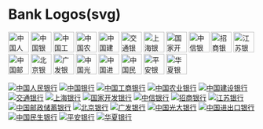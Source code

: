 Bank Logos(svg)
===

<a href="http://www.pbc.gov.cn/"> <img src="./logos/pbc-rect.svg" width="42px" alt="中国人民银行"/></a>
<a href="https://www.boc.cn/"> <img src="./logos/boc-rect.svg" width="42px" alt="中国银行"/></a>
<a href="http://www.icbc.com.cn/icbc/"> <img src="./logos/icbc-rect.svg" width="42px" alt="中国工商银行"/></a>
<a href="https://www.abchina.com/"> <img src="./logos/abchina-rect.svg" width="42px" alt="中国农业银行"/></a>
<a href="http://www.ccb.com/"> <img src="./logos/ccb-rect.svg" width="42px" alt="中国建设银行"/></a>
<a href="http://www.bankcomm.com/"> <img src="./logos/bankcomm-rect.svg" width="42px" alt="交通银行"/></a>
<a href="https://www.bosc.cn/"> <img src="./logos/bosc-rect.svg" width="42px" alt="上海银行"/></a>
<a href="http://www.cdb.com.cn/"> <img src="./logos/cdb-rect.svg" width="42px" alt="国家开发银行"/></a>
<a href="https://www.citicbank.com/"> <img src="./logos/citicbank-rect.svg" width="42px" alt="中信银行"/></a>
<a href="https://www.cmbchina.com/"> <img src="./logos/cmbchina-rect.svg" width="42px" alt="招商银行"/></a>
<a href="http://www.jsbchina.cn/"> <img src="./logos/jsbchina-rect.svg" width="42px" alt="江苏银行"/></a>
<a href="https://www.psbc.com/cn/"> <img src="./logos/psbc-rect.svg" width="42px" alt="中国邮政储蓄银行"/></a>
<a href="http://www.bankofbeijing.com.cn/"> <img src="./logos/bankofbeijing-rect.svg" width="42px" alt="北京银行"/></a>
<a href="http://www.cgbchina.com.cn/"> <img src="./logos/cgbchina-rect.svg" width="42px" alt="广发银行"/></a>
<a href="http://www.cebbank.com/"> <img src="./logos/cebbank-rect.svg" width="42px" alt="中国光大银行"/></a>
<a href="http://www.eximbank.gov.cn/"> <img src="./logos/eximbank-rect.svg" width="42px" alt="中国进出口银行"/></a>
<a href="https://www.cmbc.com.cn/"> <img src="./logos/cmbc-rect.svg" width="42px" alt="中国民生银行"/></a>
<a href="https://bank.pingan.com/"> <img src="./logos/pingan-rect.svg" width="42px" alt="平安银行"/></a>
<a href="https://www.hxb.com.cn"> <img src="./logos/hxb-rect.svg" width="42px" alt="华夏银行"/></a>

[![中国人民银行](./logos/pbc.svg)](http://www.pbc.gov.cn)
[![中国银行](./logos/boc.svg)](https://www.boc.cn)
[![中国工商银行](./logos/icbc.svg)](http://www.icbc.com.cn/icbc)
[![中国农业银行](./logos/abchina.svg)](https://www.abchina.com)
[![中国建设银行](./logos/ccb.svg)](http://www.ccb.com)
[![交通银行](./logos/bankcomm.svg)](http://www.bankcomm.com)
[![上海银行](./logos/bosc.svg)](https://www.bosc.cn)
[![国家开发银行](./logos/cdb.svg)](http://www.cdb.com.cn)
[![中信银行](./logos/citicbank.svg)](https://www.citicbank.com)
[![招商银行](./logos/cmbchina.svg)](https://www.cmbchina.com)
[![江苏银行](./logos/jsbchina.svg)](http://www.jsbchina.cn)
[![中国邮政储蓄银行](./logos/psbc.svg)](https://www.psbc.com/cn)
[![北京银行](./logos/bankofbeijing.svg)](http://www.bankofbeijing.com.cn)
[![广发银行](./logos/cgbchina.svg)](http://www.cgbchina.com.cn)
[![中国光大银行](./logos/cebbank.svg)](http://www.cebbank.com)
[![中国进出口银行](./logos/eximbank.svg)](http://www.eximbank.gov.cn)
[![中国民生银行](./logos/cmbc.svg)](https://www.cmbc.com.cn)
[![平安银行](./logos/pingan.svg)](https://bank.pingan.com)
[![华夏银行](./logos/hxb.svg)](https://www.hxb.com.cn)